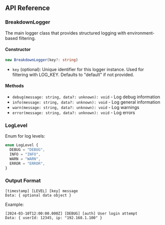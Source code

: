 ## API Reference

### BreakdownLogger

The main logger class that provides structured logging with environment-based
filtering.

#### Constructor

```typescript
new BreakdownLogger(key?: string)
```

- `key` (optional): Unique identifier for this logger instance. Used for
  filtering with LOG_KEY. Defaults to "default" if not provided.

#### Methods

- `debug(message: string, data?: unknown): void` - Log debug information
- `info(message: string, data?: unknown): void` - Log general information
- `warn(message: string, data?: unknown): void` - Log warnings
- `error(message: string, data?: unknown): void` - Log errors

### LogLevel

Enum for log levels:

```typescript
enum LogLevel {
  DEBUG = "DEBUG",
  INFO = "INFO",
  WARN = "WARN",
  ERROR = "ERROR",
}
```

### Output Format

```
[timestamp] [LEVEL] [key] message
Data: { optional data object }
```

Example:

```
[2024-03-10T12:00:00.000Z] [DEBUG] [auth] User login attempt
Data: { userId: 12345, ip: "192.168.1.100" }
```
